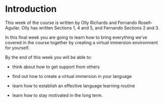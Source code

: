 # Introduction


This week of the course is written by Olly Richards and Fernando Rosell-Aguilar. Olly has written Sections 1, 4 and 5, and Fernando Sections 2 and 3.

In this final week you are going to learn how to bring everything we’ve covered in the course together by creating a virtual immersion environment for yourself. 

By the end of this week you will be able to:

* think about how to get support from others

* find out how to create a virtual immersion in your language

* learn how to establish an effective language learning routine

* learn how to stay motivated in the long term.

